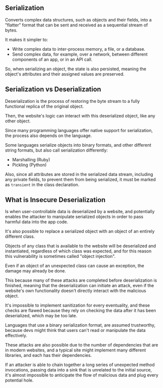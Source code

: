 ## Serialization

Converts complex data structures, such as objects and their fields, into a "flatter" format that can be sent and received as a sequential stream of bytes.

It makes it simpler to:
- Write complex data to inter-process memory, a file, or a database.
- Send complex data, for example, over a network, between different components of an app, or in an API call.

So, when serializing an object, the state is also persisted, meaning the object's attributes and their assigned values are preserved.

## Serialization vs Deserialization

Deserialization is the process of restoring the byte stream to a fully functional replica of the original object.

Then, the website's logic can interact with this deserialized object, like any other object.

Since many programming languages offer native support for serialization, the process also depends on the language. 

Some languages serialize objects into binary formats, and other different string formats, but also call serialization differently:
- Marshalling (Ruby)
- Pickling (Python)

Also, since all attributes are stored in the serialized data stream, including any private fields, to prevent them from being serialized, it must be marked as `transient` in the class declaration.

## What is Insecure Deserialization

Is when user-controllable data is deserialized by a website, and potentially enables the attacker to manipulate serialized objects in order to pass harmful data into the app code.

It's also possible to replace a serialized object with an object of an entirely different class.

Objects of any class that is available to the website will be deserialized and instantiated, regardless of which class was expected, and for this reason this vulnerability is sometimes called "object injection".

Even if an object of an unexpected class can cause an exception, the damage may already be done.

This because many of these attacks are completed before deserialization is finished, meaning that the deserialization can initiate an attack, even if the website's own functionality doesn't directly interact with the malicious object.

It's impossible to implement sanitization for every eventuality, and these checks are flawed because they rely on checking the data after it has been deserialized, which may be too late.

Languages that use a binary serialization format, are assumed trustworthy, because devs might think that users can't read or manipulate the data effectively.

These attacks are also possible due to the number of dependencies that are in modern websites, and a typical site might implement many different libraries, and each has their dependencies.

If an attacker is able to chain together a long series of unexpected method invocations, passing data into a sink that is unrelated to the initial source, it's almost impossible to anticipate the flow of malicious data and plug every potential hole.


